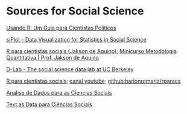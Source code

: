 # Sources for Social Science

[Usando R: Um Guia para Cientistas Políticos](http://electionsbr.com/livro/introducao-ao-r.html)

[sjPlot - Data Visualization for Statistics in Social Science](https://strengejacke.github.io/sjPlot/)

[R para cientistas sociais (Jakson de Aquino)](http://www.uesc.br/editora/livrosdigitais_20140513/r_cientistas.pdf); [Minicurso Metodologia Quantitativa | Prof. Jakson de Aquino](https://www.youtube.com/watch?v=sL_qQLofz3g)

[D-Lab - The social science data lab at UC Berkeley](https://github.com/dlab-berkeley?fbclid=IwAR161W8t0Qj0fJMVP0RH0PmHT-co1cA951FnlbYOBgrAK-4ucGWahWcQlsE)

[R para cientistas sociais](https://observare.slg.br/rparacs/); [canal youtube](https://www.youtube.com/watch?v=pbqPaDIWtcI&list=PLVvXRgHg-Bo5ctdvuNnfP7x0EHeRqalcv); [github:harlonromariz/rparacs](https://github.com/harlonromariz/rparacs) 

[Analise de Dados para as Ciencias Sociais](https://jonnyphillips.github.io/Ciencia_de_Dados/)

[Text as Data para Ciências Sociais](https://bookdown.org/davi_moreira/txt4cs/)

